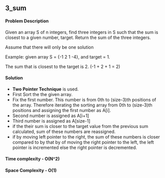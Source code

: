 ## 3_sum

#### Problem Description
Given an array S of n integers, find three integers in S such that the sum is closest to a given number, target.
Return the sum of the three integers.

Assume that there will only be one solution

Example:
given array S = {-1 2 1 -4},
and target = 1.

The sum that is closest to the target is 2. (-1 + 2 + 1 = 2)

#### Solution
- **Two Pointer Technique** is used.
- First Sort the the given array.
- Fix the first number. This number is from 0th to (size-3)th positions of the array. Therefore iterating the sorting array from 0th to (size-3)th positions and assigning the first number as A[i].
- Second number is assigned as A[i+1]
- Third number is assigned as A[size-1]
- if the their sum is closer to the target value from the previous sum calculated, sum of these numbers are reassigned.
- if by moving left pointer to the right, the sum of these numbers is closer compared to by that by of moving the right pointer to the left, the left pointer is incremented else the right pointer is decremented.

#### Time complexity - O(N^2)
#### Space Complexity - O(1)



